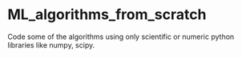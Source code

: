 # ML_algorithms_from_scratch
Code some of the algorithms using only scientific or numeric python libraries like numpy, scipy.
